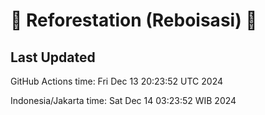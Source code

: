 
# 🌳 Reforestation (Reboisasi) 🌲

## Last Updated

GitHub Actions time: Fri Dec 13 20:23:52 UTC 2024

Indonesia/Jakarta time: Sat Dec 14 03:23:52 WIB 2024
